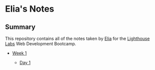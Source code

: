 # Elia's Notes

## Summary

This repository contains all of the notes taken by [Elia](https://github.com/eliachow/lighthouse-web-notes) for the [Lighthouse Labs](https://www.lighthouselabs.ca/en/web-development-flex-program) Web Development Bootcamp.

- [Week 1](/Week_1)

  - [Day 1](/Week_1/Day_1/)
